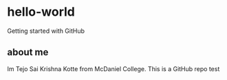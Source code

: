 # hello-world
Getting started with GitHub
## about me
Im Tejo Sai Krishna Kotte from McDaniel College.
This is a GitHub repo test
